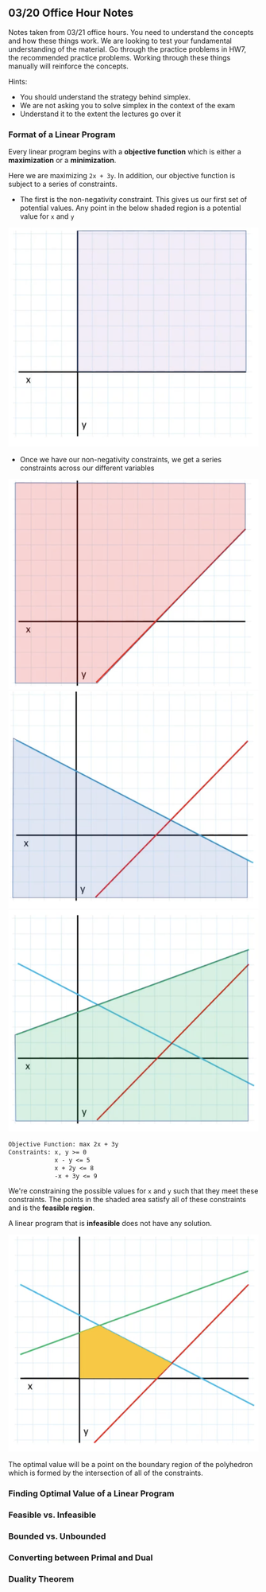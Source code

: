 ## 03/20 Office Hour Notes 
Notes taken from 03/21 office hours. 
You need to understand the concepts and how these things work. We are looking to test your fundamental understanding of the material. Go through the practice problems in HW7, the recommended practice problems. Working through these things manually will reinforce the concepts.

Hints:
- You should understand the strategy behind simplex. 
- We are not asking you to solve simplex in the context of the exam
- Understand it to the extent the lectures go over it

### Format of a Linear Program
Every linear program begins with a **objective function** which is either a **maximization** or a **minimization**.

Here we are maximizing `2x + 3y`. In addition, our objective function is subject to a series of constraints. 
* The first is the non-negativity constraint. This gives us our first set of potential values. Any point in the below shaded region is a potential value for `x` and `y`

![lp1.png](imgs/lp1.png)

* Once we have our non-negativity constraints, we get a series constraints across our different variables

![lp2.png](imgs/lp2.png)
![lp3.png](imgs/lp3.png)
![lp4.png](imgs/lp4.png)

```
Objective Function: max 2x + 3y
Constraints: x, y >= 0
             x - y <= 5
             x + 2y <= 8
             -x + 3y <= 9
```
We're constraining the possible values for `x` and `y` such that they meet these constraints. The points in the shaded area satisfy all of these constraints and is the **feasible region**.

A linear program that is **infeasible** does not have any solution.

![lp5.png](imgs/lp5.png)

The optimal value will be a point on the boundary region of the polyhedron which is formed by the intersection of all of the constraints.

### Finding Optimal Value of a Linear Program


### Feasible vs. Infeasible 


### Bounded vs. Unbounded


### Converting between Primal and Dual


### Duality Theorem
